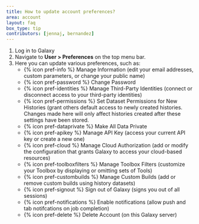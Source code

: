 ```yaml
---
title: How to update account preferences?
area: account
layout: faq
box_type: tip
contributors: [jennaj, bernandez]
---
```



1. Log in to Galaxy
2. Navigate to **User > Preferences** on the top menu bar.
3. Here you can update various preferences, such as:
   - {% icon pref-info %} Manage Information (edit your email addresses, custom parameters, or change your public name)
   - {% icon pref-password %} Change Password
   - {% icon pref-identities %} Manage Third-Party Identities (connect or disconnect access to your third-party identities)
   - {% icon pref-permissions %} Set Dataset Permissions for New Histories (grant others default access to newly created histories. Changes made here will only affect histories created after these settings have been stored.
   - {% icon pref-dataprivate %} Make All Data Private
   - {% icon pref-apikey %} Manage API Key (access your current API key or create a new one)
   - {% icon pref-cloud %} Manage Cloud Authorization (add or modify the configuration that grants Galaxy to access your cloud-based resources)
   - {% icon pref-toolboxfilters %} Manage Toolbox Filters (customize your Toolbox by displaying or omitting sets of Tools)
   - {% icon pref-custombuilds %} Manage Custom Builds (add or remove custom builds using history datasets)
   - {% icon pref-signout %} Sign out of Galaxy (signs you out of all sessions)
   - {% icon pref-notifications %} Enable notifications (allow push and tab notifcations on job completion)
   - {% icon pref-delete %} Delete Account (on this Galaxy server)



